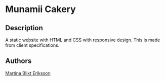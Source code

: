 # Munamii Cakery

## Description
A static website with HTML and CSS with responsive design. 
This is made from client specifications.


## Authors
[Martina Blixt Eriksson](https://github.com/anmabler)

